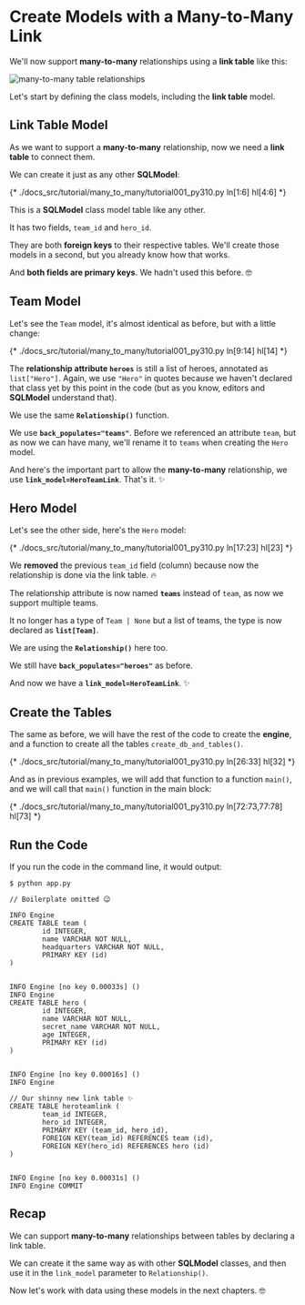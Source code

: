 # Create Models with a Many-to-Many Link

We'll now support **many-to-many** relationships using a **link table** like this:

<img alt="many-to-many table relationships" src="/img/tutorial/many-to-many/many-to-many.drawio.svg">

Let's start by defining the class models, including the **link table** model.

## Link Table Model

As we want to support a **many-to-many** relationship, now we need a **link table** to connect them.

We can create it just as any other **SQLModel**:

{* ./docs_src/tutorial/many_to_many/tutorial001_py310.py ln[1:6] hl[4:6] *}

This is a **SQLModel** class model table like any other.

It has two fields, `team_id` and `hero_id`.

They are both **foreign keys** to their respective tables. We'll create those models in a second, but you already know how that works.

And **both fields are primary keys**. We hadn't used this before. 🤓

## Team Model

Let's see the `Team` model, it's almost identical as before, but with a little change:

{* ./docs_src/tutorial/many_to_many/tutorial001_py310.py ln[9:14] hl[14] *}

The **relationship attribute `heroes`** is still a list of heroes, annotated as `list["Hero"]`. Again, we use `"Hero"` in quotes because we haven't declared that class yet by this point in the code (but as you know, editors and **SQLModel** understand that).

We use the same **`Relationship()`** function.

We use **`back_populates="teams"`**. Before we referenced an attribute `team`, but as now we can have many, we'll rename it to `teams` when creating the `Hero` model.

And here's the important part to allow the **many-to-many** relationship, we use **`link_model=HeroTeamLink`**. That's it. ✨

## Hero Model

Let's see the other side, here's the `Hero` model:

{* ./docs_src/tutorial/many_to_many/tutorial001_py310.py ln[17:23] hl[23] *}

We **removed** the previous `team_id` field (column) because now the relationship is done via the link table. 🔥

The relationship attribute is now named **`teams`** instead of `team`, as now we support multiple teams.

It no longer has a type of `Team | None` but a list of teams, the type is now declared as **`list[Team]`**.

We are using the **`Relationship()`** here too.

We still have **`back_populates="heroes"`** as before.

And now we have a **`link_model=HeroTeamLink`**. ✨

## Create the Tables

The same as before, we will have the rest of the code to create the **engine**, and a function to create all the tables `create_db_and_tables()`.

{* ./docs_src/tutorial/many_to_many/tutorial001_py310.py ln[26:33] hl[32] *}

And as in previous examples, we will add that function to a function `main()`, and we will call that `main()` function in the main block:

{* ./docs_src/tutorial/many_to_many/tutorial001_py310.py ln[72:73,77:78] hl[73] *}

## Run the Code

If you run the code in the command line, it would output:

<div class="termy">

```console
$ python app.py

// Boilerplate omitted 😉

INFO Engine
CREATE TABLE team (
        id INTEGER,
        name VARCHAR NOT NULL,
        headquarters VARCHAR NOT NULL,
        PRIMARY KEY (id)
)


INFO Engine [no key 0.00033s] ()
INFO Engine
CREATE TABLE hero (
        id INTEGER,
        name VARCHAR NOT NULL,
        secret_name VARCHAR NOT NULL,
        age INTEGER,
        PRIMARY KEY (id)
)


INFO Engine [no key 0.00016s] ()
INFO Engine

// Our shinny new link table ✨
CREATE TABLE heroteamlink (
        team_id INTEGER,
        hero_id INTEGER,
        PRIMARY KEY (team_id, hero_id),
        FOREIGN KEY(team_id) REFERENCES team (id),
        FOREIGN KEY(hero_id) REFERENCES hero (id)
)


INFO Engine [no key 0.00031s] ()
INFO Engine COMMIT

```

</div>

## Recap

We can support **many-to-many** relationships between tables by declaring a link table.

We can create it the same way as with other **SQLModel** classes, and then use it in the `link_model` parameter to `Relationship()`.

Now let's work with data using these models in the next chapters. 🤓

